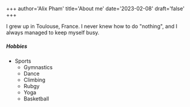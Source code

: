 +++
author='Alix Pham'
title='About me'
date='2023-02-08'
draft='false'
+++

I grew up in Toulouse, France. I never knew how to do "nothing", and I always managed to keep myself busy.

##### Hobbies
* Sports
    * Gymnastics
    * Dance
    * Climbing
    * Rubgy
    * Yoga
    * Basketball